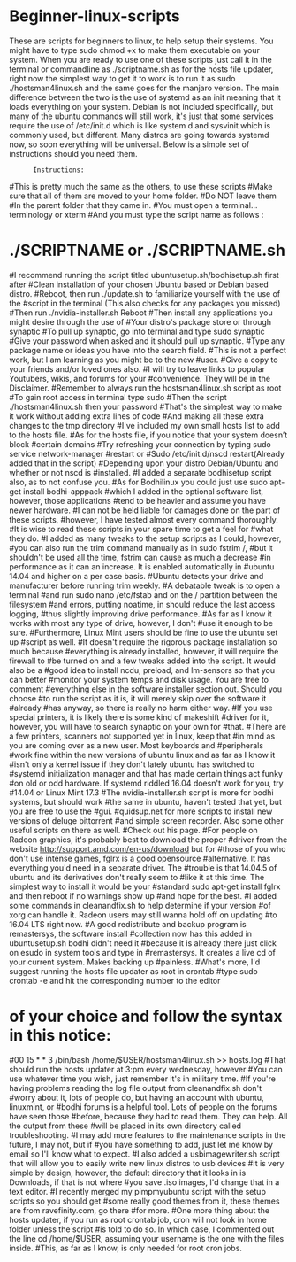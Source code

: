 # Beginner-linux-scripts
These are scripts for beginners to linux, to help setup their systems.
You might have to type sudo chmod +x to make them executable on your system.
When you are ready to use one of these scripts just call it in the terminal or commandline as
./scriptname.sh as for the hosts file updater, right now the simplest way to get it to work is to run it as
sudo ./hostsman4linux.sh and the same goes for the manjaro version. 
The main difference between the two is the use of systemd as an init meaning that it loads everything on your system.
Debian is not included specifically, but many of the ubuntu commands will still work, it's just that some services require the use of /etc/init.d which is like system d and sysvinit which is commonly used, but different. 
Many distros are going towards systemd now, so soon everything will be universal. 
Below is a simple set of instructions should you need them. 
          
          Instructions:
#This is pretty much the same as the others, to use these scripts
#Make sure that all of them are moved to your home folder. 
#Do  NOT leave them
#In the parent folder that they came in. 
#You must open a terminal... terminology or xterm 
#And you must type the script name as follows :
# ./SCRIPTNAME or ./SCRIPTNAME.sh
#I recommend running the script titled ubuntusetup.sh/bodhisetup.sh first after
#Clean installation of your chosen Ubuntu based or Debian based distro.
#Reboot, then run ./update.sh to familiarize yourself with the use of the #script in the terminal (This also checks for any packages you missed)
#Then run ./nvidia-installer.sh Reboot 
#Then install any applications you might desire through the use of
#Your distro's package store or through synaptic
#To pull up synaptic, go into terminal and type sudo synaptic
#Give your password when asked and it should pull up synaptic.
#Type any package name or ideas you have into the search field.
#This is not a perfect work, but I am learning as you might be to the new #user.
#Give a copy to your friends and/or loved ones also. 
#I will try to leave links to popular Youtubers, wikis, and forums for your #convenience. They will be in the Disclaimer.
#Remember to always run the hostsman4linux.sh script as root
#To gain root access in terminal type sudo 
#Then the script ./hostsman4linux.sh then your password
#That's the simplest way to make it work without adding extra lines of code
#And making all these extra changes to the tmp directory
#I've included my own small hosts list to add to the hosts file. 
#As for the hosts file, if you notice that your system doesn’t block #certain domains
#Try refreshing your connection by typing sudo service network-manager #restart or
#Sudo /etc/init.d/nscd restart(Already added that in the script)
#Depending upon your distro Debian/Ubuntu and whether or not nscd is #installed.
#I added a separate bodhisetup script also, as to not confuse you.
#As for Bodhilinux you could just use sudo apt-get install bodhi-apppack
#which I added in the optional software list, however, those applications #tend to be heavier and assume you have newer hardware. 
#I can not be held liable for damages done on the part of these scripts,
#however, I have tested almost every command thoroughly. 
#It is wise to read these scripts in your spare time to get a feel for 
#what they do.
#I added as many tweaks to the setup scripts as I could, however, 
#you can also run the trim command manually as in sudo fstrim /, 
#but it shouldn't be used all the time, fstrim can cause as much a decrease #in performance as it can an increase. It is enabled automatically in 
#ubuntu 14.04 and higher on a per case basis.
#Ubuntu detects your drive and manufacturer before running trim weekly.
#A debatable tweak is to open a terminal 
#and run sudo nano /etc/fstab and on the / partition between the filesystem
#and errors, putting noatime, in should reduce the last access logging,
#thus slightly improving drive performance.
#As far as I know it works with most any type of drive, however, I don't 
#use it enough to be sure.
#Furthermore, Linux Mint users should be fine to use the ubuntu set up #script as well.
#It doesn't require the rigorous package installation so much because #everything is already installed, however, it will require the firewall to #be turned on and a few tweaks added into the script. It would also be a #good idea to install ncdu, preload, and lm-sensors so that you can better #monitor your system temps and disk usage. You are free to comment #everything else in the software installer section out. Should you choose #to run the script as it is, it will merely skip over the software it #already #has anyway, so there is really no harm either way.
#If you use special printers, it is likely there is some kind of makeshift #driver for it, however, you will have to search synaptic on your own for #that. 
#There are a few printers, scanners not supported yet in linux, keep that #in mind as you are coming over as a new user. Most keyboards and #peripherals
#work fine within the new versions of ubuntu linux and as far as I know it #isn't only a kernel issue if they don't lately ubuntu has switched to #systemd initialization manager and that has made certain things act funky #on old or odd hardware. If systemd riddled 16.04 doesn't work for you, try #14.04 or Linux Mint 17.3
#The nvidia-installer.sh script is more for bodhi systems, but should work #the same in ubuntu, haven't tested that yet, but you are free to use the #gui. 
#quidsup.net for more scripts to install new versions of deluge bittorrent 
#and simple screen recorder. Also some other useful scripts on there as well.
#Check out his page. 
#For people on Radeon graphics, it's probably best to download the proper #driver from the website http://support.amd.com/en-us/download but for #those of you who don't use intense games, fglrx is a good opensource #alternative. It has everything you'd need in a separate driver. The #trouble is that 14.04.5 of ubuntu and its derivatives don't really seem to #like it at this time. The simplest way to install it would be your #standard sudo apt-get install fglrx and then reboot if no warnings show up #and hope for the best.
#I added some commands in cleanandfix.sh to help determine if your version
#of xorg can handle it. Radeon users may still wanna hold off on updating #to 16.04 LTS right now.
#A good redistribute and backup program is remastersys, the software install
#collection now has this added in ubuntusetup.sh bodhi didn't need it #because it is already there just click on esudo in system tools and type in
#remastersys. It creates a live cd of your current system. Makes backing up
#painless.
#What's more, I'd suggest running the hosts file updater as root in crontab
#type sudo crontab -e and hit the corresponding number to the editor
# of your choice and follow the syntax in this notice:
#00 15 * * 3  /bin/bash  /home/$USER/hostsman4linux.sh >> hosts.log
#That should run the hosts updater at 3:pm every wednesday, however
#You can use whatever time you wish, just remember it's in military time.
#If you're having problems reading the log file output from cleanandfix.sh don't #worry about it, lots of people do, but having an account with ubuntu, linuxmint, or #bodhi forums is a helpful tool. Lots of people on the forums have seen those #before, because they had to read them. They can help. All the output from these
#will be placed in its own directory called troubleshooting. 
#I may add more features to the maintenance scripts in the future, I may not, but if #you have something to add, just let me know by email so I'll know what to expect.
#I also added a usbimagewriter.sh script that will allow you to easily write new linux distros to usb devices
#It is very simple by design, however, the default directory that it looks in is Downloads, if that is not where
#you save .iso images, I'd change that in a text editor.
#I recently merged my pimpmyubuntu script with the setup scripts so you should get 
#some really good themes from it, these themes are from ravefinity.com, go there 
#for more. 
#One more thing about the hosts updater, if you run as root crontab job, cron will not look in home folder unless the script 
#is told to do so. In which case, I commented out the line cd /home/$USER, assuming your username is the one with the files inside.
#This, as far as I know, is only needed for root cron jobs.
